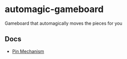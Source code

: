 # automagic-gameboard
Gameboard that automagically moves the pieces for you

## Docs
* [Pin Mechanism](/docs/pin-mechanism.md)
